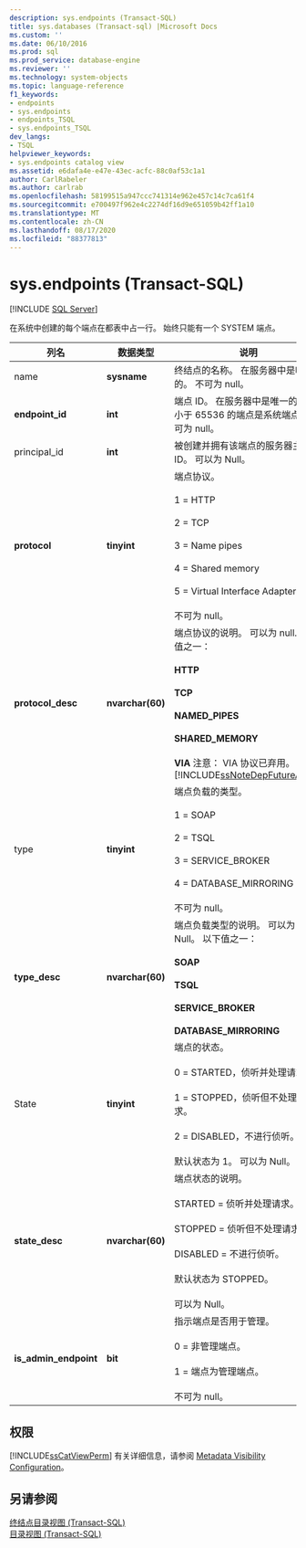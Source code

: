 ```yaml
---
description: sys.endpoints (Transact-SQL)
title: sys.databases (Transact-sql) |Microsoft Docs
ms.custom: ''
ms.date: 06/10/2016
ms.prod: sql
ms.prod_service: database-engine
ms.reviewer: ''
ms.technology: system-objects
ms.topic: language-reference
f1_keywords:
- endpoints
- sys.endpoints
- endpoints_TSQL
- sys.endpoints_TSQL
dev_langs:
- TSQL
helpviewer_keywords:
- sys.endpoints catalog view
ms.assetid: e6dafa4e-e47e-43ec-acfc-88c0af53c1a1
author: CarlRabeler
ms.author: carlrab
ms.openlocfilehash: 58199515a947ccc741314e962e457c14c7ca61f4
ms.sourcegitcommit: e700497f962e4c2274df16d9e651059b42ff1a10
ms.translationtype: MT
ms.contentlocale: zh-CN
ms.lasthandoff: 08/17/2020
ms.locfileid: "88377813"
---
```

# <a name="sysendpoints-transact-sql"></a>sys.endpoints (Transact-SQL)
[!INCLUDE [SQL Server](../../includes/applies-to-version/sqlserver.md)]

  在系统中创建的每个端点在都表中占一行。 始终只能有一个 SYSTEM 端点。  
  
|列名|数据类型|说明|  
|-----------------|---------------|-----------------|  
|name|**sysname**|终结点的名称。 在服务器中是唯一的。 不可为 null。|  
|**endpoint_id**|**int**|端点 ID。 在服务器中是唯一的。 ID 小于 65536 的端点是系统端点。 不可为 null。|  
|principal_id|**int**|被创建并拥有该端点的服务器主体的 ID。 可以为 Null。|  
|**protocol**|**tinyint**|端点协议。<br /><br /> 1 = HTTP<br /><br /> 2 = TCP<br /><br /> 3 = Name pipes<br /><br /> 4 = Shared memory<br /><br /> 5 = Virtual Interface Adapter (VIA)<br /><br /> 不可为 null。|  
|**protocol_desc**|**nvarchar(60)**|端点协议的说明。 可以为 null. 以下值之一：<br /><br /> **HTTP**<br /><br /> **TCP**<br /><br /> **NAMED_PIPES**<br /><br /> **SHARED_MEMORY**<br /><br /> **VIA** 注意： VIA 协议已弃用。 [!INCLUDE[ssNoteDepFutureAvoid](../../includes/ssnotedepfutureavoid-md.md)]|  
|type|**tinyint**|端点负载的类型。<br /><br /> 1 = SOAP<br /><br /> 2 = TSQL<br /><br /> 3 = SERVICE_BROKER<br /><br /> 4 = DATABASE_MIRRORING<br /><br /> 不可为 null。|  
|**type_desc**|**nvarchar(60)**|端点负载类型的说明。 可以为 Null。 以下值之一：<br /><br /> **SOAP**<br /><br /> **TSQL**<br /><br /> **SERVICE_BROKER**<br /><br /> **DATABASE_MIRRORING**|  
|State|**tinyint**|端点的状态。<br /><br /> 0 = STARTED，侦听并处理请求。<br /><br /> 1 = STOPPED，侦听但不处理请求。<br /><br /> 2 = DISABLED，不进行侦听。<br /><br /> 默认状态为 1。 可以为 Null。|  
|**state_desc**|**nvarchar(60)**|端点状态的说明。<br /><br /> STARTED = 侦听并处理请求。<br /><br /> STOPPED = 侦听但不处理请求。<br /><br /> DISABLED = 不进行侦听。<br /><br /> 默认状态为 STOPPED。<br /><br /> 可以为 Null。|  
|**is_admin_endpoint**|**bit**|指示端点是否用于管理。<br /><br /> 0 = 非管理端点。<br /><br /> 1 = 端点为管理端点。<br /><br /> 不可为 null。|  
  
## <a name="permissions"></a>权限  
 [!INCLUDE[ssCatViewPerm](../../includes/sscatviewperm-md.md)] 有关详细信息，请参阅 [Metadata Visibility Configuration](../../relational-databases/security/metadata-visibility-configuration.md)。  
  
## <a name="see-also"></a>另请参阅  
 [终结点目录视图 (Transact-SQL)](../../relational-databases/system-catalog-views/endpoints-catalog-views-transact-sql.md)   
 [目录视图 (Transact-SQL)](../../relational-databases/system-catalog-views/catalog-views-transact-sql.md)  
  
  

